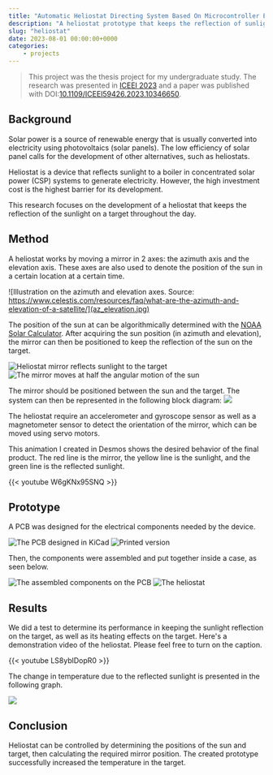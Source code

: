 ```yaml
---
title: "Automatic Heliostat Directing System Based On Microcontroller ESP32"
description: "A heliostat prototype that keeps the reflection of sunlight on a fixed target with a mirror."
slug: "heliostat"
date: 2023-08-01 00:00:00+0000
categories:
    - projects
---
```


>This project was the thesis project for my undergraduate study. The research was presented in [ICEEI 2023](https://stei.itb.ac.id/iceei2023/) and a paper was published with DOI:[10.1109/ICEEI59426.2023.10346650](https://doi.org/10.1109/ICEEI59426.2023.10346650).

## Background

Solar power is a source of renewable energy that is usually converted into electricity using photovoltaics (solar panels). The low efficiency of solar panel calls for the development of other alternatives, such as heliostats.

Heliostat is a device that reflects sunlight to a boiler in concentrated solar power (CSP) systems to generate electricity. However, the high investment cost is the highest barrier for its development.

This research focuses on the development of a heliostat that keeps the reflection of the sunlight on a target throughout the day.

## Method

A heliostat works by moving a mirror in 2 axes: the azimuth axis and the elevation axis. These axes are also used to denote the position of the sun in a certain location at a certain time. 

![Illustration on the azimuth and elevation axes. Source: https://www.celestis.com/resources/faq/what-are-the-azimuth-and-elevation-of-a-satellite/](az_elevation.jpg)

The position of the sun at can be algorithmically determined with the [NOAA Solar Calculator](https://gml.noaa.gov/grad/solcalc/). After acquiring the sun position (in azimuth and elevation), the mirror can then be positioned to keep the reflection of the sun on the target.

![Heliostat mirror reflects sunlight to the target](reflection1.png) ![The mirror moves at half the angular motion of the sun](reflection2.png)

The mirror should be positioned between the sun and the target. The system can then be represented in the following block diagram: ![](block-diagram.png)

The heliostat require an accelerometer and gyroscope sensor as well as a magnetometer sensor to detect the orientation of the mirror, which can be moved using servo motors.

This animation I created in Desmos shows the desired behavior of the final product. The red line is the mirror, the yellow line is the sunlight, and the green line is the reflected sunlight.

{{< youtube W6gKNx95SNQ >}}

## Prototype

A PCB was designed for the electrical components needed by the device.

![The PCB designed in KiCad](pcb-design.png) ![Printed version](pcb-result.png)

Then, the components were assembled and put together inside a case, as seen below.

![The assembled components on the PCB](assembled-pcb.jpeg) ![The heliostat](heliostat.png)

## Results

We did a test to determine its performance in keeping the sunlight reflection on the target, as well as its heating effects on the target. Here's a demonstration video of the heliostat. Please feel free to turn on the caption.

{{< youtube LS8yblDopR0 >}}

The change in temperature due to the reflected sunlight is presented in the following graph.

![](test-graph.png)

## Conclusion

Heliostat can be controlled by determining the positions of the sun and target, then calculating the required mirror position. The created prototype successfully increased the temperature in the target.
